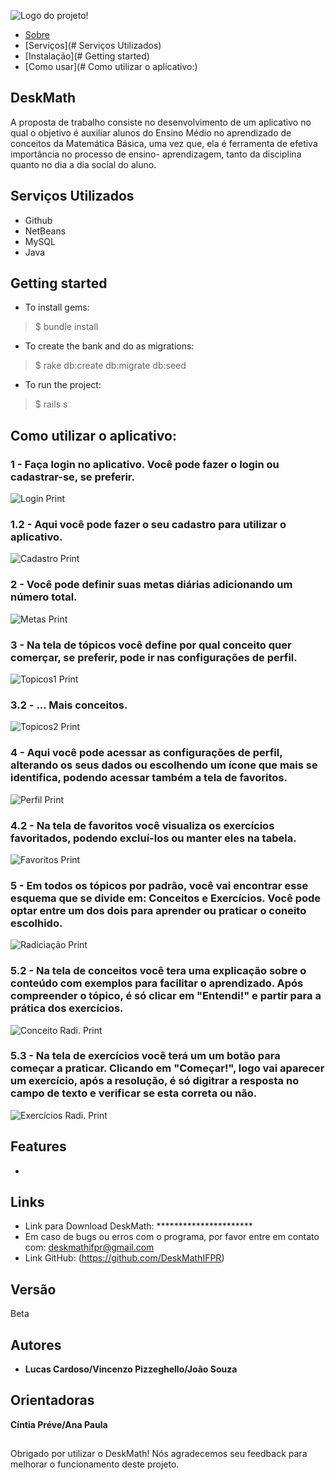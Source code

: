 ![Logo do projeto!](https://github.com/DeskMathIFPR/ReadME/blob/main/logo2.png)


   * [Sobre](#deskMath) 
   * [Serviços](# Serviços Utilizados) 
   * [Instalação](# Getting started) 
   * [Como usar](# Como utilizar o aplicativo:)
     




 
## DeskMath
 
A proposta de trabalho consiste no desenvolvimento de um aplicativo no qual o objetivo é auxiliar alunos do Ensino Médio no aprendizado de conceitos da Matemática Básica, uma vez que, ela é ferramenta de efetiva importância no processo de ensino- aprendizagem, tanto da disciplina quanto no dia a dia social do aluno.
 
## Serviços Utilizados
 
* Github
* NetBeans
* MySQL
* Java 
 
## Getting started
 
* To install gems:
>    $ bundle install
* To create the bank and do as migrations:
>    $ rake db:create db:migrate db:seed
* To run the project:
>    $ rails s
 
## Como utilizar o aplicativo:
 
### 1 - Faça login no aplicativo. Você pode fazer o login ou cadastrar-se, se preferir.
![Login Print](https://github.com/DeskMathIFPR/ReadME/blob/main/loginTELA.png)

### 1.2 - Aqui você pode fazer o seu cadastro para utilizar o aplicativo. 
![Cadastro Print](https://github.com/DeskMathIFPR/ReadME/blob/main/cadastroTELA.png)

### 2 - Você pode definir suas metas diárias adicionando um número total.
![Metas Print](https://github.com/DeskMathIFPR/ReadME/blob/main/metasTELA.png)

### 3 - Na tela de tópicos você define por qual conceito quer comerçar, se preferir, pode ir nas configurações de perfil.
![Topicos1 Print](https://github.com/DeskMathIFPR/ReadME/blob/main/topicos1TELA.png)

### 3.2 - ... Mais conceitos.
![Topicos2 Print](https://github.com/DeskMathIFPR/ReadME/blob/main/topicos2TELA.png)

### 4 - Aqui você pode acessar as configurações de perfil, alterando os seus dados ou escolhendo um ícone que mais se identifica, podendo acessar também a tela de favoritos.
![Perfil Print](https://github.com/DeskMathIFPR/ReadME/blob/main/perfilTELA.png)

### 4.2 - Na tela de favoritos você visualiza os exercícios favoritados, podendo excluí-los ou manter eles na tabela.
![Favoritos Print](https://github.com/DeskMathIFPR/ReadME/blob/main/favoritosTELA.png)

### 5 - Em todos os tópicos por padrão, você vai encontrar esse esquema que se divide em: Conceitos e Exercícios. Você pode optar entre um dos dois para aprender ou praticar o coneito escolhido.
![Radiciação Print](https://github.com/DeskMathIFPR/ReadME/blob/main/radi1TELA.png)

### 5.2 - Na tela de conceitos você tera uma explicação sobre o conteúdo com exemplos para facilitar o aprendizado. Após compreender o tópico, é só clicar em "Entendi!" e partir para a prática dos exercícios.
![Conceito Radi. Print](https://github.com/DeskMathIFPR/ReadME/blob/main/radi2TELA.png)

### 5.3 - Na tela de exercícios você terá um um botão para começar a praticar. Clicando em "Começar!", logo vai aparecer um exercício, após a resolução, é só digitrar a resposta no campo de texto e verificar se esta correta ou não.
![Exercícios Radi. Print](https://github.com/DeskMathIFPR/ReadME/blob/main/radi3TELA.png)
 
## Features
 
  - 
 
 
## Links
 
  - Link para Download DeskMath: **********************
  - Em caso de bugs ou erros com o programa, por favor entre em contato com: deskmathifpr@gmail.com 
  - Link GitHub: (https://github.com/DeskMathIFPR)
    
## Versão
 
Beta
 
## Autores
 
* **Lucas Cardoso/Vincenzo Pizzeghello/João Souza** 

## Orientadoras 

  **Cíntia Préve/Ana Paula** 

##
 
 Obrigado por utilizar o DeskMath! 
 Nós agradecemos seu feedback para melhorar o funcionamento deste projeto.
